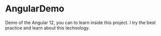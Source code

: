# AngularDemo
Demo of the Angular 12, you can to learn inside this project. I try the best practice and learn about this technology.
